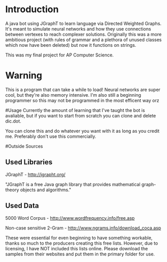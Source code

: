 # Introduction
A java bot using JGraphT to learn language via Directed Weighted Graphs. It's meant to simulate neural networks and how they use connections between vertexes to reach complexer solutions. Originally this was a more ambitious project (with rules of grammar and a plethora of unused classes which now have been deleted) but now it functions on strings. 

This was my final project for AP Computer Science.

# Warning
This is a program that can take a while to load! Neural networks are super cool, but they're also memory intensive. I'm also still a beginning programmer so this may not be programmed in the most efficent way orz 

#Usage
Currently the amount of learning that I've taught the bot is avaliable, but if you want to start from scratch you can clone and delete dic.dot. 

You can clone this and do whatever you want with it as long as you credit me. Preferably don't use this commercially.

#Outside Sources

## Used Libraries
JGraphT - http://jgrapht.org/

"JGraphT is a free Java graph library that provides mathematical graph-theory objects and algorithms."

## Used Data
5000 Word Corpus - http://www.wordfrequency.info/free.asp

Non-case sensitive 2-Gram - http://www.ngrams.info/download_coca.asp

These were essential for even beginning to have something workable, thanks so much to the producers creating this free lists. However, due to licensing, I have NOT included this lists online. Please download the samples from their websites and put them in the primary folder for use. 
